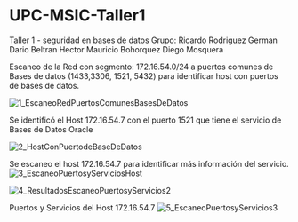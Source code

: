 # UPC-MSIC-Taller1
Taller 1 - seguridad en bases de datos
Grupo: Ricardo Rodriguez
       German Dario Beltran
       Hector Mauricio Bohorquez
       Diego Mosquera
       
      

Escaneo de la Red con segmento: 172.16.54.0/24 a puertos comunes de Bases de datos (1433,3306, 1521, 5432) para identificar host con puertos de bases de datos.

![1_EscaneoRedPuertosComunesBasesDeDatos](https://user-images.githubusercontent.com/50051493/56852679-d01df580-68e3-11e9-96c3-de0e7ddf64e9.PNG)

Se identificó el Host 172.16.54.7 con el puerto 1521 que tiene el servicio de Bases de Datos Oracle

![2_HostConPuertodeBaseDeDatos](https://user-images.githubusercontent.com/50051493/56852865-0bb9bf00-68e6-11e9-86f0-75246b419122.PNG)


Se escaneo el host 172.16.54.7 para identificar más información del servicio.
![3_EscaneoPuertosyServiciosHost](https://user-images.githubusercontent.com/50051493/56852884-4c193d00-68e6-11e9-9991-b2da888f78e8.PNG)

![4_ResultadosEscaneoPuertosyServicios2](https://user-images.githubusercontent.com/50051493/56852895-6226fd80-68e6-11e9-8b9b-ed697cc1b597.PNG)

Puertos y Servicios del Host 172.16.54.7
![5_EscaneoPuertosyServicios3](https://user-images.githubusercontent.com/50051493/56852899-70751980-68e6-11e9-80c8-8d972dd0b467.PNG)